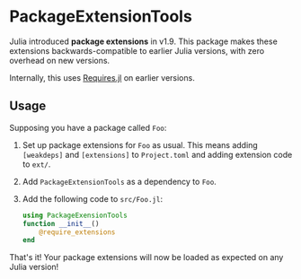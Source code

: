 # PackageExtensionTools

Julia introduced **package extensions** in v1.9. This package makes these extensions
backwards-compatible to earlier Julia versions, with zero overhead on new versions.

Internally, this uses [Requires.jl](https://github.com/JuliaPackaging/Requires.jl)
on earlier versions.

## Usage

Supposing you have a package called `Foo`:

1. Set up package extensions for `Foo` as usual. This means adding `[weakdeps]` and
   `[extensions]` to `Project.toml` and adding extension code to `ext/`.

2. Add `PackageExtensionTools` as a dependency to `Foo`.

3. Add the following code to `src/Foo.jl`:
   ```julia
   using PackageExensionTools
   function __init__()
       @require_extensions
   end
   ```

That's it! Your package extensions will now be loaded as expected on any Julia version!
